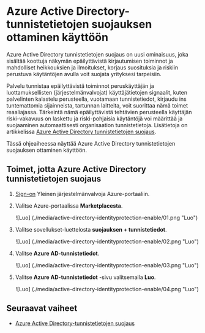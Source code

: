 <properties
    pageTitle="Azure Active Directory-tunnistetietojen suojauksen ottaminen käyttöön | Microsoft Azure"
    description="Opettele Azure Active Directory tunnistetietojen suojauksen ottaminen käyttöön."
    services="active-directory"
    keywords="Azure active Directoryn tunnistetietojen suojaus-cloud app etsiminen-sovellukset, suojaus, riski, riskin taso, heikkous, suojauskäytäntö hallinta"
    documentationCenter=""
    authors="markusvi"
    manager="femila"
    editor=""/>

<tags
    ms.service="active-directory"
    ms.workload="identity"
    ms.tgt_pltfrm="na"
    ms.devlang="na"
    ms.topic="article"
    ms.date="10/12/2016"
    ms.author="markvi"/>

# <a name="enabling-azure-active-directory-identity-protection"></a>Azure Active Directory-tunnistetietojen suojauksen ottaminen käyttöön 

Azure Active Directory tunnistetietojen suojaus on uusi ominaisuus, joka sisältää koottuja näkymän epäilyttävistä kirjautumisen toiminnot ja mahdolliset heikkouksien ja ilmoitukset, korjaus suosituksia ja riskiin perustuva käytäntöjen avulla voit suojata yrityksesi tarpeisiin. 

Palvelu tunnistaa epäilyttävistä toiminnot peruskäyttäjän ja luottamuksellisten (järjestelmänvalvojat) käyttäjätietojen signaalit, kuten palvelinten kalastelu perusteella, vuotamaan tunnistetiedot, kirjaudu ins tuntemattomia sijainneista, tartunnan laitteita, voit suorittaa nämä toimet reaaliajassa. Tärkeintä nämä epäilyttävistä tehtävien perusteella käyttäjän riski-vakavuus on laskettu ja riski-pohjaisia käytäntöjä voi määrittää ja suojaaminen automaattisesti organisaation tunnistetietoja. Lisätietoja on artikkelissa [Azure Active Directory tunnistetietojen suojaus](active-directory-identityprotection.md).


Tässä ohjeaiheessa näyttää Azure Active Directory tunnistetietojen suojauksen ottaminen käyttöön.

## <a name="steps-to-enable-azure-active-directory-identity-protection"></a>Toimet, jotta Azure Active Directory tunnistetietojen suojaus 


1. [Sign-on](https://ms.portal.azure.com/) Yleinen järjestelmänvalvoja Azure-portaaliin. 

1. Valitse Azure-portaalissa **Marketplacesta**.

    ![Luo] (./media/active-directory-identityprotection-enable/01.png "Luo")

1. Valitse sovellukset-luettelosta **suojauksen + tunnistetiedot**.

    ![Luo] (./media/active-directory-identityprotection-enable/02.png "Luo")

1. Valitse **Azure AD-tunnistetiedot**.

    ![Luo] (./media/active-directory-identityprotection-enable/03.png "Luo")

1. Valitse **Azure AD-tunnistetiedot** -sivu valitsemalla **Luo**.

    ![Luo] (./media/active-directory-identityprotection-enable/04.png "Luo")



## <a name="next-steps"></a>Seuraavat vaiheet

 - [Azure Active Directory-tunnistetietojen suojaus](active-directory-identityprotection.md)
 
